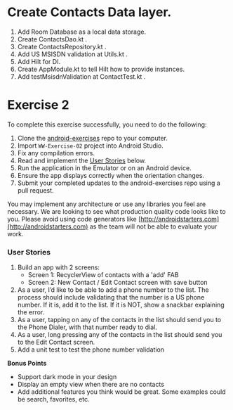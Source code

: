 # Create Contacts Data layer.

1. Add Room Database as a local data storage.
2. Create ContactsDao.kt .
3. Create ContactsRepository.kt .
4. Add US MSISDN validation at Utils.kt .
5. Add Hilt for DI.
6. Create AppModule.kt to tell Hilt how to provide instances.
7. Add testMsisdnValidation at ContactTest.kt .


# Exercise 2

To complete this exercise successfully, you need to do the following:

1. Clone the [android-exercises](https://github.com/WW-Digital/android-exercises) repo to your computer.
1. Import `WW-Exercise-02` project into Android Studio.
1. Fix any compilation errors. 
1. Read and implement the [User Stories](#user-stories) below.
1. Run the application in the Emulator or on an Android device.
1. Ensure the app displays correctly when the orientation changes.
1. Submit your completed updates to the android-exercises repo using a pull request.

You may implement any architecture or use any libraries you feel are necessary. We are looking to see what production quality code looks like to you. Please avoid using code generators like [http://androidstarters.com](http://androidstarters.com) as the team will not be able to evaluate your work.

### User Stories
1. Build an app with 2 screens: 
	- Screen 1: RecyclerView of contacts with a 'add' FAB
	- Screen 2: New Contact / Edit Contact screen with save button
1. As a user, I’d like to be able to add a phone number to the list. The process should include validating that the number is a US phone number. If it is, add it to the list. If it is NOT, show a snackbar explaining the error.
1. As a user, tapping on any of the contacts in the list should send you to the Phone Dialer, with that number ready to dial.
1. As a user, long pressing any of the contacts in the list should send you to the Edit Contact screen.
1. Add a unit test to test the phone number validation

**Bonus Points**

* Support dark mode in your design
* Display an empty view when there are no contacts
* Add additional features you think would be great. Some examples could be search, favorites, etc.
